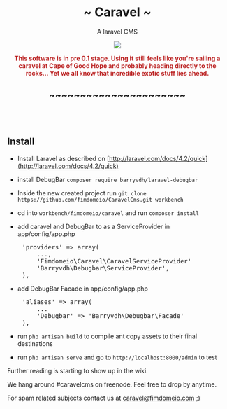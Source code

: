 <div style="text-align:center">

<h1>~ Caravel ~</h1>

A laravel CMS

<img style="max-width:100%;" src="http://www.fimdomeio.com/caravel/img/sea-monster.png" />

<p style="color:#bb2222; font-weight:bold; text-align: center;">This software is in pre 0.1 stage. Using it still feels like you're sailing a caravel at Cape of Good Hope and probably heading directly to the rocks... Yet we all know that incredible exotic stuff lies ahead.</p>


<h2>~~~~~~~~~~~~~~~~~~~~~~</h2>


</div>

<br/><br/>
## Install

- Install Laravel as described on [http://laravel.com/docs/4.2/quick](http://laravel.com/docs/4.2/quick)

- install DebugBar `composer require barryvdh/laravel-debugbar`

- Inside the new created project run `git clone https://github.com/fimdomeio/CaravelCms.git workbench`


- cd into `workbench/fimdomeio/caravel` and run `composer install`

- add caravel and DebugBar to as a ServiceProvider in app/config/app.php

<pre>
	'providers' => array(
		...,
		'Fimdomeio\Caravel\CaravelServiceProvider'
		'Barryvdh\Debugbar\ServiceProvider',
	),
</pre>

- add DebugBar Facade in app/config/app.php

<pre>
	'aliases' => array(
		...
		'Debugbar' => 'Barryvdh\Debugbar\Facade'
	),
</pre>

- run `php artisan build` to compile ant copy assets to their final destinations

- run `php artisan serve` and go to `http://localhost:8000/admin` to test

Further reading is starting to show up in the wiki.

We hang around #caravelcms on freenode. Feel free to drop by anytime.

For spam related subjects contact us at caravel@fimdomeio.com ;)


